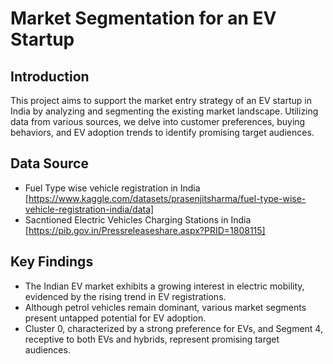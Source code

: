 # Market Segmentation for an EV Startup

## Introduction
This project aims to support the market entry strategy of an EV startup in India by analyzing and segmenting the existing market landscape. Utilizing data from various sources, we delve into customer preferences, buying behaviors, and EV adoption trends to identify promising target audiences.

## Data Source
- Fuel Type wise vehicle registration in India [https://www.kaggle.com/datasets/prasenjitsharma/fuel-type-wise-vehicle-registration-india/data]
- Sacntioned Electric Vehicles Charging Stations in India [https://pib.gov.in/Pressreleaseshare.aspx?PRID=1808115]

## Key Findings
- The Indian EV market exhibits a growing interest in electric mobility, evidenced by the rising trend in EV registrations.
- Although petrol vehicles remain dominant, various market segments present untapped potential for EV adoption.
- Cluster 0, characterized by a strong preference for EVs, and Segment 4, receptive to both EVs and hybrids, represent promising target audiences.

